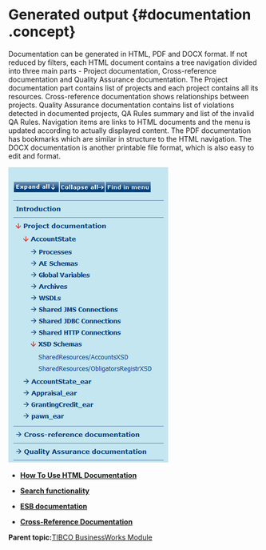 # Generated output {#documentation .concept}

Documentation can be generated in HTML, PDF and DOCX format. If not reduced by filters, each HTML document contains a tree navigation divided into three main parts - Project documentation, Cross-reference documentation and Quality Assurance documentation. The Project documentation part contains list of projects and each project contains all its resources. Cross-reference documentation shows relationships between projects. Quality Assurance documentation contains list of violations detected in documented projects, QA Rules summary and list of the invalid QA Rules. Navigation items are links to HTML documents and the menu is updated according to actually displayed content. The PDF documentation has bookmarks which are similar in structure to the HTML navigation. The DOCX documentation is another printable file format, which is also easy to edit and format.

![Screenshot of HTML documentation menu](img/documentationMenu.png "Example of HTML navigation ")

-   **[How To Use HTML Documentation](../../../modules/falcon/output/howToUseHtmlDocumentation.md)**  

-   **[Search functionality](../../../modules/falcon/output/howToUseHtmlDocumentationSearch.md)**  

-   **[ESB documentation](../../../modules/falcon/output/projectDocESB.md)**  

-   **[Cross-Reference Documentation](../../../modules/falcon/output/crossRefDoc.md)**  


**Parent topic:**[TIBCO BusinessWorks Module](../../../modules/falcon/index.md)

